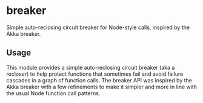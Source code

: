 breaker
===

Simple auto-reclosing circuit breaker for Node-style calls, inspired by the
Akka breaker.

Usage
---

This module provides a simple auto-reclosing circuit breaker (aka a recloser)
to help protect functions that sometimes fail and avoid failure cascades in
a graph of function calls. The breaker API was inspired by the Akka breaker
with a few refinements to make it simpler and more in line with the usual
Node function call patterns.

